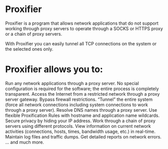 # Proxifier

Proxifier is a program that allows network applications that do not support working through proxy servers to operate through a SOCKS or HTTPS proxy or a chain of proxy servers.

With Proxifier you can easily tunnel all TCP connections on the system or the selected ones only.

# Proxifier allows you to:
Run any network applications through a proxy server. No special configuration is required for the software; the entire process is completely transparent.
Access the Internet from a restricted network through a proxy server gateway.
Bypass firewall restrictions.
“Tunnel” the entire system (force all network connections including system connections to work through a proxy server).
Resolve DNS names through a proxy server.
Use flexible Proxification Rules with hostname and application name wildcards.
Secure privacy by hiding your IP address.
Work through a chain of proxy servers using different protocols.
View information on current network activities (connections, hosts, times, bandwidth usage, etc.) in real-time.
Maintain log files and traffic dumps.
Get detailed reports on network errors.
... and much more.
